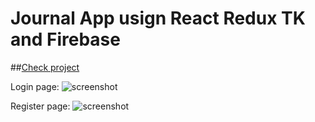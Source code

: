 # Journal App usign React Redux TK and Firebase
##[Check project](https://moonlit-scone-96e0d7.netlify.app)

Login page: 
![screenshot](https://ibb.co/LQ8ScVV "Screenshot")

Register page: 
![screenshot](https://ibb.co/yqPWZj7 "Screenshot")
